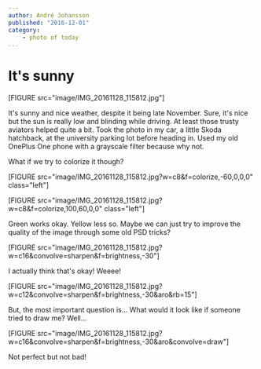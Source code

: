 ```yaml
---
author: André Johansson
published: "2016-12-01"
category:
    - photo of today
...
```

It's sunny
==================================

[FIGURE src="image/IMG_20161128_115812.jpg"]

It's sunny and nice weather, despite it being late November. Sure, it's nice but
the sun is really low and blinding while driving. At least those trusty aviators
helped quite a bit. Took the photo in my car, a little Skoda hatchback, at the
university parking lot before heading in. Used my old OnePlus One phone with
a grayscale filter because why not.

<!--more-->

What if we try to colorize it though?

[FIGURE src="image/IMG_20161128_115812.jpg?w=c8&f=colorize,-60,0,0,0" class="left"]

[FIGURE src="image/IMG_20161128_115812.jpg?w=c8&f=colorize,100,60,0,0" class="left"]

Green works okay. Yellow less so. Maybe we can just try to improve the quality
of the image through some old PSD tricks?

[FIGURE src="image/IMG_20161128_115812.jpg?w=c16&convolve=sharpen&f=brightness,-30"]

I actually think that's okay! Weeee!

[FIGURE src="image/IMG_20161128_115812.jpg?w=c12&convolve=sharpen&f=brightness,-30&aro&rb=15"]

But, the most important question is... What would it look like if someone tried to draw me? Well...

[FIGURE src="image/IMG_20161128_115812.jpg?w=c16&convolve=sharpen&f=brightness,-30&aro&convolve=draw"]

Not perfect but not bad!
